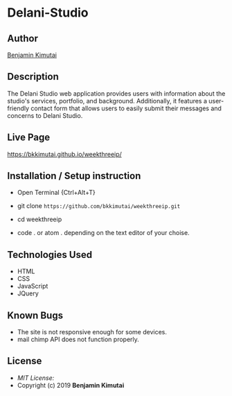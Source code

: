 # Delani-Studio

## Author

[Benjamin Kimutai]( https://github.com/bkkimutai)

## Description

The Delani Studio web application provides users with information about the studio's services, portfolio, and background. Additionally, it features a user-friendly contact form that allows users to easily submit their messages and concerns to Delani Studio.

## Live Page 
https://bkkimutai.github.io/weekthreeip/ 

## Installation / Setup instruction
* Open Terminal {Ctrl+Alt+T}

* git clone ```https://github.com/bkkimutai/weekthreeip.git```

* cd weekthreeip

* code . or atom . depending on the text editor of your choise.

## Technologies Used

* HTML
* CSS
* JavaScript
* JQuery

## Known Bugs
* The site is not responsive enough for some devices. 
* mail chimp API does not function properly.

## License
* *MIT License:*
* Copyright (c) 2019 **Benjamin Kimutai**

